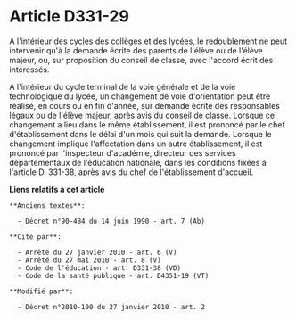 # Article D331-29

A l'intérieur des cycles des collèges et des lycées, le redoublement ne peut intervenir qu'à la demande écrite des parents de
l'élève ou de l'élève majeur, ou, sur proposition du conseil de classe, avec l'accord écrit des intéressés.

A l'intérieur du cycle terminal de la voie générale et de la voie technologique du lycée, un changement de voie d'orientation
peut être réalisé, en cours ou en fin d'année, sur demande écrite des responsables légaux ou de l'élève majeur, après avis du
conseil de classe. Lorsque ce changement a lieu dans le même établissement, il est prononcé par le chef d'établissement dans
le délai d'un mois qui suit la demande. Lorsque le changement implique l'affectation dans un autre établissement, il est
prononcé par l'inspecteur d'académie, directeur des services départementaux de l'éducation nationale, dans les conditions
fixées à l'article D. 331-38, après avis du chef de l'établissement d'accueil.

**Liens relatifs à cet article**

	**Anciens textes**:

	  - Décret n°90-484 du 14 juin 1990 - art. 7 (Ab)

	**Cité par**:

	  - Arrêté du 27 janvier 2010 - art. 6 (V)
	  - Arrêté du 27 mai 2010 - art. 8 (V)
	  - Code de l'éducation - art. D331-38 (VD)
	  - Code de la santé publique - art. D4351-19 (VT)

	**Modifié par**:

	  - Décret n°2010-100 du 27 janvier 2010 - art. 2
